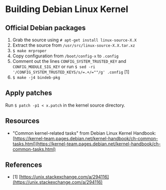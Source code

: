 # Building Debian Linux Kernel

## Official Debian packages 

1. Grab the source using `# apt-get install linux-source-X.X`
2. Extract the source from `/usr/src/linux-source-X.X.tar.xz`
3. `$ make mrproper`
4. Copy configuration from `/boot/config-x` to `.config`
5. Comment out the lines `CONFIG_SYSTEM_TRUSTED_KEY` and `CONFIG_MODULE_SIG_KEY` or run `$ sed -ri '/CONFIG_SYSTEM_TRUSTED_KEYS/s/=.+/=""/g' .config` [1]
6. `$ make -j4 bindeb-pkg`

## Apply patches

Run `$ patch -p1 < x.patch` in the kernel source directory.

## Resources
- "Common kernel-related tasks" from Debian Linux Kernel Handbook: [https://kernel-team.pages.debian.net/kernel-handbook/ch-common-tasks.html](https://kernel-team.pages.debian.net/kernel-handbook/ch-common-tasks.html)

## References
- [1] [https://unix.stackexchange.com/a/294116](https://unix.stackexchange.com/a/294116)

